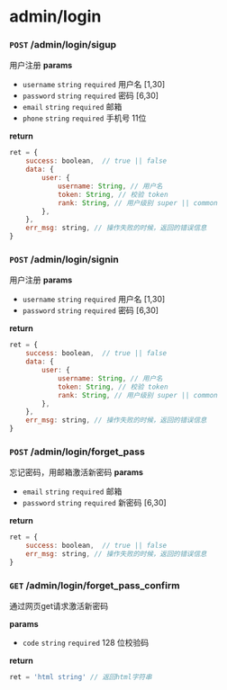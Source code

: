 # admin/login

### `POST` /admin/login/sigup
用户注册
__params__
- `username` `string` `required` 用户名 [1,30]
- `password` `string` `required` 密码 [6,30]
- `email` `string` `required` 邮箱
- `phone` `string` `required` 手机号 11位

__return__
```js
ret = {
    success: boolean,  // true || false
    data: {
        user: {
            username: String, // 用户名
            token: String, // 校验 token
            rank: String, // 用户级别 super || common
        },
    },
    err_msg: string, // 操作失败的时候，返回的错误信息
}
```

### `POST` /admin/login/signin
用户注册
__params__
- `username` `string` `required` 用户名 [1,30]
- `password` `string` `required` 密码 [6,30]

__return__
```js
ret = {
    success: boolean,  // true || false
    data: {
        user: {
            username: String, // 用户名
            token: String, // 校验 token
            rank: String, // 用户级别 super || common
        },
    },
    err_msg: string, // 操作失败的时候，返回的错误信息
}
```

### `POST` /admin/login/forget_pass
忘记密码，用邮箱激活新密码
__params__
- `email` `string` `required` 邮箱
- `password` `string` `required` 新密码 [6,30]

__return__
```js
ret = {
    success: boolean,  // true || false
    err_msg: string, // 操作失败的时候，返回的错误信息
}
```

### `GET` /admin/login/forget_pass_confirm
通过网页get请求激活新密码

__params__
- `code` `string` `required` 128 位校验码

__return__
```js
ret = 'html string' // 返回html字符串
```
